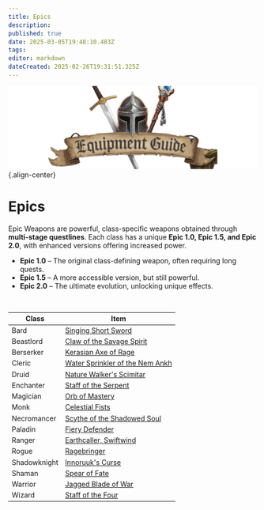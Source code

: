 ```yaml
---
title: Epics
description: 
published: true
date: 2025-03-05T19:48:10.483Z
tags: 
editor: markdown
dateCreated: 2025-02-26T19:31:51.325Z
---
```


![equipmentguidebanner.webp](/equipmentguidebanner.webp){.align-center}

# Epics

Epic Weapons are powerful, class-specific weapons obtained through **multi-stage questlines**. Each class has a unique **Epic 1.0, Epic 1.5, and Epic 2.0**, with enhanced versions offering increased power.

- **Epic 1.0** – The original class-defining weapon, often requiring long quests.  
- **Epic 1.5** – A more accessible version, but still powerful.  
- **Epic 2.0** – The ultimate evolution, unlocking unique effects.  

<br>

Class|Item
---|---
Bard|[Singing Short Sword](/equipment-guide/epics/brd-epic)
Beastlord|[Claw of the Savage Spirit](/equipment-guide/epics/bst-epic)
Berserker|[Kerasian Axe of Rage](/equipment-guide/epics/ber-epic)
Cleric|[Water Sprinkler of the Nem Ankh](/equipment-guide/epics/clr-epic)
Druid|[Nature Walker's Scimitar](/equipment-guide/epics/dru-epic)
Enchanter|[Staff of the Serpent](/equipment-guide/epics/enc-epic)
Magician|[Orb of Mastery](/equipment-guide/epics/mag-epic)
Monk|[Celestial Fists](/equipment-guide/epics/mnk-epic)
Necromancer|[Scythe of the Shadowed Soul](/equipment-guide/epics/nec-epic)
Paladin|[Fiery Defender](/equipment-guide/epics/pal-epic)
Ranger|[Earthcaller, Swiftwind](/equipment-guide/epics/rng-epic)
Rogue|[Ragebringer](/equipment-guide/epics/rog-epic)
Shadowknight|[Innoruuk's Curse](/equipment-guide/epics/shd-epic)
Shaman|[Spear of Fate](/equipment-guide/epics/shm-epic)
Warrior|[Jagged Blade of War](/equipment-guide/epics/war-epic)
Wizard|[Staff of the Four](/equipment-guide/epics/wiz-epic)
